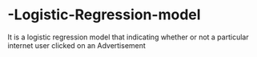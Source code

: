 # -Logistic-Regression-model
 It is a logistic regression model that indicating whether or not a particular internet user clicked on an Advertisement
